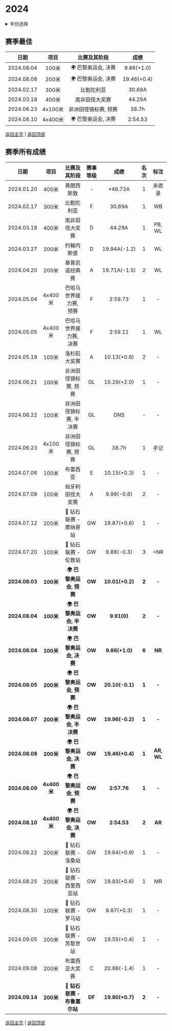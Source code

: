 # 2024

<details>
<summary>年份选择</summary>

- [2024](./2024.md)

- [2023](./2023.md)

- [2022](./2022.md)

- [2021](./2021.md)

- [2020](./2020.md)

- [2019](./2019.md)

</details>

## 赛季最佳

|    日期    |  项目   |          比赛及其阶段           |    成绩     |
| :--------: | :-----: | :-----------------------------: | :---------: |
| 2024.08.04 |  100米  | :earth_africa: 巴黎奥运会, 决赛 | 9.86(+1.0)  |
| 2024.08.08 |  200米  | :earth_africa: 巴黎奥运会, 决赛 | 19.46(+0.4) |
| 2024.02.17 |  300米  |           比勒陀利亚            |   30.69A    |
| 2024.03.18 |  400米  |         南非田径大奖赛          |   44.29A    |
| 2024.06.23 | 4x100米 |      非洲田径锦标赛, 预赛       |    38.7h    |
| 2024.08.10 | 4x400米 | :earth_africa: 巴黎奥运会, 决赛 |   2:54.53   |

[返回主页](../Profile.md) | [返回顶部](#2024)

## 赛季所有成绩

|      日期      |    项目     |                        比赛及其阶段                         | 赛事等级 |      成绩       | 名次  |    标注    |
| :------------: | :---------: | :---------------------------------------------------------: | :------: | :-------------: | :---: | :--------: |
|   2024.01.20   |    400米    |                         弗朗西斯敦                          |    -     |     *46.72A     |   1   |   未收录   |
|   2024.02.17   |    300米    |                         比勒陀利亚                          |    F     |     30.69A      |   1   |     WB     |
|   2024.03.18   |    400米    |                       南非田径大奖赛                        |    D     |     44.29A      |   1   |   PB, WL   |
|   2024.03.27   |    200米    |                         约翰内斯堡                          |    D     |  19.94A(-1.2)   |   1   |     WL     |
|   2024.04.20   |    200米    |                       基普凯诺经典赛                        |    A     |  19.71A(-1.5)   |   2   |     WL     |
|   2024.05.04   |   4x400米   |                   巴哈马世界接力赛, 预赛                    |    F     |     2:59.73     |   1   |     -      |
|   2024.05.05   |   4x400米   |                   巴哈马世界接力赛, 决赛                    |    F     |     2:59.11     |   1   |     WL     |
|   2024.05.18   |    100米    |                        洛杉矶大奖赛                         |    A     |   10.13(+0.6)   |   2   |     -      |
|   2024.06.21   |    100米    |                    非洲田径锦标赛, 预赛                     |    GL    |   10.29(+2.0)   |   1   |     -      |
|   2024.06.22   |    100米    |                   非洲田径锦标赛, 半决赛                    |    GL    |       DNS       |   -   |     -      |
|   2024.06.23   |   4x100米   |                    非洲田径锦标赛, 预赛                     |    GL    |      38.7h      |   1   |    手记    |
|   2024.07.06   |    100米    |                          布雷西亚                           |    E     |   10.15(+0.3)   |   1   |     -      |
|   2024.07.09   |    100米    |                      匈牙利田径大奖赛                       |    A     |   9.99(-0.6)    |   2   |     -      |
|   2024.07.12   |    200米    |    :diamond_shape_with_a_dot_inside: 钻石联赛 - 摩纳哥站    |    GW    |   19.87(+0.6)   |   1   |     -      |
|   2024.07.20   |    100米    |     :diamond_shape_with_a_dot_inside: 钻石联赛 - 伦敦站     |    GW    |   9.88(-0.3)    |   3   |    =NR     |
| **2024.08.03** |  **100米**  |             **:earth_africa: 巴黎奥运会, 预赛**             |  **OW**  | **10.01(+0.2)** | **2** |   **-**    |
| **2024.08.04** |  **100米**  |            **:earth_africa: 巴黎奥运会, 半决赛**            |  **OW**  |   **9.91(0)**   | **2** |   **-**    |
| **2024.08.04** |  **100米**  |             **:earth_africa: 巴黎奥运会, 决赛**             |  **OW**  | **9.86(+1.0)**  | **6** |   **NR**   |
| **2024.08.05** |  **200米**  |             **:earth_africa: 巴黎奥运会, 预赛**             |  **OW**  | **20.10(-0.1)** | **1** |   **-**    |
| **2024.08.07** |  **200米**  |            **:earth_africa: 巴黎奥运会, 半决赛**            |  **OW**  | **19.96(-0.2)** | **1** |   **-**    |
| **2024.08.08** |  **200米**  |             **:earth_africa: 巴黎奥运会, 决赛**             |  **OW**  | **19.46(+0.4)** | **1** | **AR, WL** |
| **2024.08.09** | **4x400米** |             **:earth_africa: 巴黎奥运会, 预赛**             |  **OW**  |   **2:57.76**   | **1** |   **-**    |
| **2024.08.10** | **4x400米** |             **:earth_africa: 巴黎奥运会, 决赛**             |  **OW**  |   **2:54.53**   | **2** |   **AR**   |
|   2024.08.22   |    200米    |     :diamond_shape_with_a_dot_inside: 钻石联赛 - 洛桑站     |    GW    |   19.64(+0.9)   |   1   |     -      |
|   2024.08.25   |    200米    |   :diamond_shape_with_a_dot_inside: 钻石联赛 - 西里西亚站   |    GW    |   19.83(+0.6)   |   1   |     MR     |
|   2024.08.30   |    100米    |     :diamond_shape_with_a_dot_inside: 钻石联赛 - 罗马站     |    GW    |   9.87(+0.3)    |   1   |     -      |
|   2024.09.05   |    200米    |    :diamond_shape_with_a_dot_inside: 钻石联赛 - 苏黎世站    |    GW    |   19.55(+0.4)   |   1   |     -      |
|   2024.09.08   |    200米    |                       布雷西亚大奖赛                        |    C     |   20.66(-1.4)   |   1   |     -      |
| **2024.09.14** |  **200米**  | **:diamond_shape_with_a_dot_inside: 钻石联赛 - 布鲁塞尔站** |  **DF**  | **19.80(+0.7)** | **2** |   **-**    |

[返回主页](../Profile.md) | [返回顶部](#2024)
